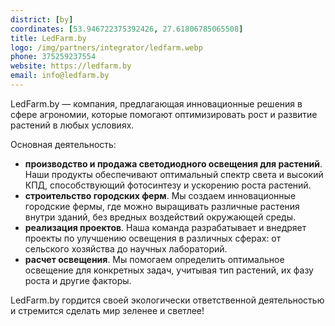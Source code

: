 ```yaml
---
district: [by]
coordinates: [53.946722375392426, 27.61806785065508]
title: LedFarm.by
logo: /img/partners/integrator/ledfarm.webp
phone: 375259237554
website: https://ledfarm.by
email: info@ledfarm.by
---
```


LedFarm.by — компания, предлагающая инновационные решения в сфере агрономии, которые помогают оптимизировать рост и развитие растений в любых условиях.


Основная деятельность:

* **производство и продажа светодиодного освещения для растений**. Наши продукты обеспечивают оптимальный спектр света и высокий КПД, способствующий фотосинтезу и ускорению роста растений.
* **строительство городских ферм**. Мы создаем инновационные городские фермы, где можно выращивать различные растения внутри зданий, без вредных воздействий окружающей среды.
* **реализация проектов**. Наша команда разрабатывает и внедряет проекты по улучшению освещения в различных сферах: от сельского хозяйства до научных лабораторий.
* **расчет освещения**. Мы помогаем определить оптимальное освещение для конкретных задач, учитывая тип растений, их фазу роста и другие факторы.

LedFarm.by гордится своей экологически ответственной деятельностью и стремится сделать мир зеленее и светлее!
